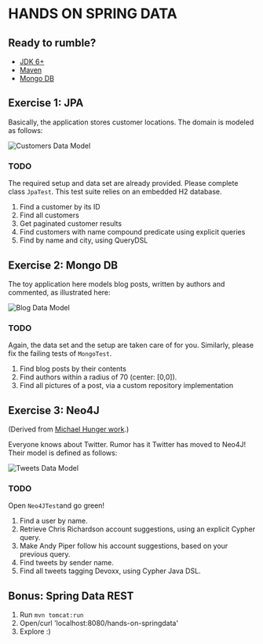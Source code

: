 # HANDS ON SPRING DATA

## Ready to rumble?

 * [JDK 6+](http://www.oracle.com/technetwork/java/javase/downloads/index.html)
 * [Maven](http://maven.apache.org/download.html)
 * [Mongo DB](http://www.mongodb.org/downloads)

## Exercise 1: JPA

Basically, the application stores customer locations.
The domain is modeled as follows:

![Customers Data Model](https://raw.github.com/ericbottard/hands-on-spring-data/master/src/etc/doc/diagram-customers.png)


### TODO

The required setup and data set are already provided.
Please complete class `JpaTest`. This test suite relies on an embedded H2 database.

   1. Find a customer by its ID
   1. Find all customers
   1. Get paginated customer results
   1. Find customers with name compound predicate using explicit queries
   1. Find by name and city, using QueryDSL

## Exercise 2: Mongo DB

The toy application here models blog posts, written by authors and commented,
as illustrated here:

![Blog Data Model](https://raw.github.com/ericbottard/hands-on-spring-data/master/src/etc/doc/diagram-blog.png)


### TODO

Again, the data set and the setup are taken care of for you.
Similarly, please fix the failing tests of `MongoTest`.

   1. Find blog posts by their contents
   1. Find authors within a radius of 70 (center: [0,0]).
   1. Find all pictures of a post, via a custom repository implementation


## Exercise 3: Neo4J

(Derived from [Michael Hunger work](https://github.com/jexp/sdn-twitter-graph).)

Everyone knows about Twitter. Rumor has it Twitter has moved to Neo4J! 
Their model is defined as follows:

![Tweets Data Model](https://raw.github.com/ericbottard/hands-on-spring-data/master/src/etc/doc/diagram-tweets.png)


### TODO

Open `Neo4JTest`and go green!

   1. Find a user by name.
   1. Retrieve Chris Richardson account suggestions, using an explicit Cypher query.
   1. Make Andy Piper follow his account suggestions, based on your previous query.
   1. Find tweets by sender name.
   1. Find all tweets tagging Devoxx, using Cypher Java DSL.



## Bonus: Spring Data REST

   1. Run `mvn tomcat:run`
   1. Open/curl 'localhost:8080/hands-on-springdata'
   1. Explore :)
